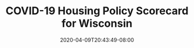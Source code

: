 ---
title: "COVID-19 Housing Policy Scorecard for Wisconsin"
date: 2020-04-09T20:43:49-08:00
layout: single
type: covid-policy-rankings
state_abbrev: wi # use state abbreviation.
state_title: Wisconsin
photoCredit:
hasSubnav: true
fbImage: /images/assets/covid-eviction-policies-social.jpg
twImage: /images/assets/covid-eviction-policies-social.jpg
socialDescription: COVID-19 Housing Policy Scorecard for Wisconsin
description: See how Wisconsin ranks in our nationwide scorecard of housing policies in response to COVID-19.
url: /covid-policy-scorecard/wi
aliases:
    - /covid-policy-scorecard/wi
    - /covid-policy-scorecard/wisconsin
    - /es/covid-policy-scorecard/wi
    - /es/covid-policy-scorecard/wisconsin
---